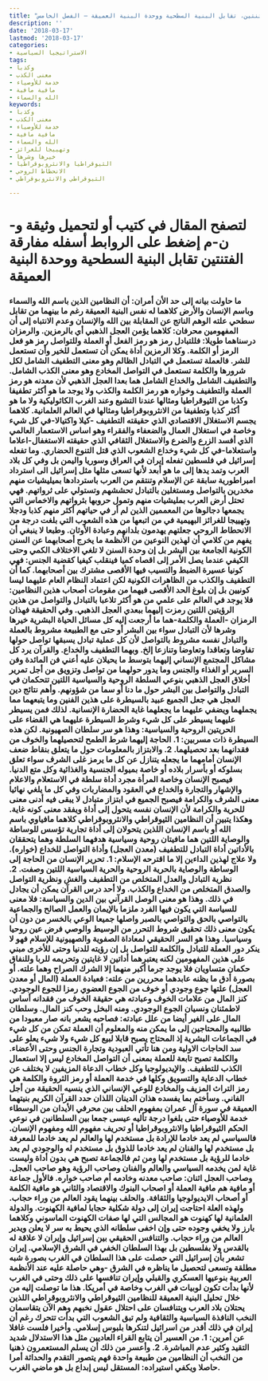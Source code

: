 ```yaml
---
title: "مفارقة الفتنتين، تقابل البنية السطحية ووحدة البنية العميقة – الفصل الخامس"
description: ''
date: '2018-03-17'
lastmod: '2018-03-17'
categories:
- الاستراتيجيا السياسية
tags:
- وكذبا
- معنى الكذب
- خدمة للأوصياء
- مافية مافية
- الله والسماء
keywords:
- وكذبا
- معنى الكذب
- خدمة للأوصياء
- مافية مافية
- الله والسماء
- وتهييجا للغرائز
- خيرها وشرها
- الثيوقراطيا والانثروبوقراطيا
- الانحطاط الروحي
- الثيوقراطي والانثروبوقراطي

---
```

# **لتصفح المقال في كتيب أو لتحميل وثيقة و-ن-م إضغط على الروابط أسفله** **مفارقة الفتنتين تقابل البنية السطحية ووحدة البنية العميقة**

### ما حاولت بيانه إلى حد الأن أمران: أن النظامين الذين باسم الله والسماء وباسم الإنسان والأرض كلاهما له نفس البنية العميقة رغم ما بينهما من تقابل سطحي علته الوهم الناتج عن المقابلة بين الله والإنسان وعدم الانتباه إلى أن المفهومين محرفان: كلاهما يؤمن العجل الذهبي أي بالرمزين. والرمزان درسناهما طويلا: فللتبادل رمز هو رمز الفعل أو العملة وللتواصل رمز هو فعل الرمز أو الكلمة. وكلا الرمزين أداة يمكن أن تستعمل للخير وأن تستعمل للشر. فالعملة تستعمل في التبادل الظالم وهو معنى التطفيف الشامل لكل شرورها والكلمة تستعمل في التواصل المخادع وهو معنى الكذب الشامل. والتطفيف الشامل والخداع الشامل هما بعدا العجل الذهبي لأن معدنه هو رمز العملة والتطفيف وخواره هو رمز الكلمة والكذب ولا يوجد ما هو أكثر تطفيفا وكذبا من الثيوقراطيا ومثالها عندنا التشيع وعند الغرب الكاثوليكية ولا ما هو أكثر كذبا وتطفيفا من الانثروبوقراطيا ومثالها في العالم العلمانية. كلاهما يجسم الاستغلال الاقتصادي الذي حقيقته التطفيف -كيلا واكتيالا-في كل شيء وخاصة في استغلال العمال والضعفاء والفقراء وهو اساس الاستعمار العالمي الذي أفسد الزرع والضرع والاستغلال الثقافي الذي حقيقته الاستغفال-اعلاما واستعلاما-في كل شيء وخداع الشعوب الذي قتل التنوع الحضاري. وما تفعله إسرائيل في فلسطين تفعله إيران في العراق وسوريا واليمن بل وفي كل بلاد العرب وتمد يدها إلى ما هو أبعد لأنها تسعى مثلها مثل إسرائيل الى استرداد امبراطورية سابقة عن الإسلام وتنتقم من العرب باستردادها بميليشيات منهم مخدرين بالتواصل ومستغلين بالتبادل تحششهم وتستولي على ثرواتهم. فهي تحتل أرض العرب بمليشيات منهم وتمول حروبها بثرواتهم والاخماس التي يجمعها دجالوها من المعممين الذين لم أر في حياتهم أكثر منهم كذبا ودجلا وتهييجا للغرائز البهيمية في من اتبعها من هذه الشعوب التي بلغت درجة من الانحطاط الروحي جعلتهم يهدمون بلدانهم وعبادة الأوثان. وطبعا لا ينبغي أن يفهم من كلامي أن لهذين النوعين من الأنظمة ما يخرج أصحابهما عن السنن الكونية الجامعة بين البشر بل إن وحدة السنن لا تلغي الاختلاف الكمي وحتى الكيفي عندما يصل الأمر إلى اقصاه كميا فينقلب كيفيا كقضية الجنس: فهي كونيا عسيرة الضبط والتسيب فيها الأقصى مشترك بين أصحابهما. كما أن التطفيف والكذب من الظاهرات الكونية لكن اعتماد النظام العام عليهما ليسا كونيين بل إن بلوغ الحد الأقصى فيهما من مقومات أصحاب هذين النظامين: فلا يوجد في العالم على علمي من هو أكثر تلاعبا بالتبادل والتواصل من هذين الرؤيتين اللتين رمزت إليهما ببعدي العجل الذهبي. وفي الحقيقة فهذان الرمزان -العملة والكلمة-هما ما أرجعت إليه كل مسائل الحياة البشرية خيرها وشرها لأن التبادل سواء بين البشر أو حتى مع الطبيعة مشروط بالعملة والتبادل نفسه مشروط بالتواصل لأن كل عملية تبادل يسبقها تواصل حولها تفاوضا وتعاقدا وتعاوضا وتنازعا إلخ. وبهما التطفيف والخداع. والقرآن يرد كل مشاكل المجتمع الإنساني إليهما بتوسط ما يحيلان عليه أعني فن المائدة وفن السرير أو الغذاء والجنس وما يدور حولهما من تواصل وتزويق من أجل تمرير أخلاق العجل الذهبي بنوعي السلطة الروحية والسياسية اللتين تتحكمان في التبادل والتواصل بين البشر حول ما دنا أو سما من شؤونهم. وأهم نتائج دين العجل هي جعل الجميع عبيد بالسيطرة على هذين الفنين وما يتبعهما مما يجملهما ويضفي عليهما ما يجعلهما غاية الحضارة الإنسانية. لذلك فمن يسيطر عليهما يسيطر على كل شيء وشرط السيطرة عليهما هي القضاء على الحريتين الروحية والسياسية: وهذا هو سر سلطان الصهيونية. لكن هذه السيطرة ذات مسربين: 1. الحاجة إليهما شرط الطمح لتحصيلهما والخوف من فقدانهما بعد تحصيلهما. 2. والابتزاز بالمعلومات حول ما يتعلق بنقاط ضعف الإنسان أمامهما ما يجعله يتنازل عن كل ما يرمز غلى الشرف سواء تعلق بسلوكه أو بأسرار بلاده أو خاصة بميوله الجنسية والغذائية وكل متع الدنيا. فيصبح الإنسان وخاصة المرأة مجرد أداة سلطة في الاستعلام والاعلام والإشهار والتجارة والخداع في العقود والمضاربات وفي كل ما يلغي نهائيا معنى الشرف والكرامة فيصبح الجميع في ابتزاز متبادل لا يبقى فيه أدنى معنى للحرية والكرامة لأن الإنسان نفسه يتحول إلى أداة ويفقد معنى كونه غاية. وهكذا يتبين أن النظامين الثيوقراطي والانثروبوقراطي كلاهما مافياوي باسم الله أو باسم الإنسان اللذين يتحولان إلى أداة تجارية تؤسس للوساطة والوصاية اللتين هما مافيتان روحية وسياسية هدفهما السلطة وهما يتحققان بالأداتين أداة التبادل للتطفيف (معدن العجل) وأداة التواصل للخداع (خواره). ولا علاج لهذين الداءين إلا ما اقترحه الإسلام: 1. تحرير الإنسان من الحاجة إلى الوساطة والوصاية بالحرية الروحية والحرية السياسية اللتين وصفت. 2. نظرية التبادل والعدل المتخلص من التطفيف والغش ونظرية التواصل والصدق المتخلص من الخداع والكذب. ولا أحد درس القرآن يمكن أن يجادل في ذلك. وهذا هو معنى الوصل القرآني بين الدين والسياسة: فلا معنى للسياسة التي يكون فيها الفرد ملزما بالإيمان والعمل الصالح والجماعية بالتواصي بالحق والتواصي بالصبر واصلها جميعا الوعي بالخسر من دون أن يكون معنى ذلك تحقيق شروط التحرر من الوسيط والوصي فرض عين روحيا وسياسيا. وهذا هو السر الحقيقي لمعاداة الصفوية والصهيونية للإسلام فهو لا ينكر دور العملة للتبادل والكلمة للتواصل بل إن رؤيته للدنيا وحتى للأخرى مبني على هذين المفهومين لكنه يعتبرهما أداتين لا غايتين وتحريمه للربا وللنفاق حكمان متساويان فلا يوجد جرما أكبر منهما إلا الشرك الصراح وهما علته. أو بصورة أدق ما يظنه عابدهما محررين من علته: فعبادة العملة (المال أو معدن العجل) علتها جوع وجودي أو خوف من الجوع العضوي رمزا للجوع الوجودي. كنز المال من علامات الخوف وعبادته هي حقيقة الخوف من فقدانه أساس لاطمئنان ونسيان الجوع الوجودي. ومنه البخل وحب كنز المال. وسلطان المال على الغير أيضا من علل عبادته: فصاحبه يشعر بانه صار معبودا من طالبيه والمحتاجين إلى ما يمكن منه والمعلوم أن العملة تمكن من كل شيء في الجماعات البشرية إذ المحتاج يصبح قابلا لبيع كل شيء ولا شيء يعلو على سد الحاجات الاولية ومن هنا تأتي العبودية وتجارة الجنس وحتى الأعضاء. والكلمة تصبح تابعة للعملة بمعنى أن التواصل المخادع ليس إلا استعمال الكذب للتطفيف. والإيديولوجيا وكل خطاب الدعاة المزيفين لا يختلف عن خطاب الدعاية والتسويق وكلها في خدمة العملة أو رمز الثروة والكلمة هي رمز التراث المزيف والمخادع للوعي الإنساني الذي ينسيه الحقيقة من أجل الفاني. وسأختم بما يفسده هذان الدينان اللذان حدد القرآن الكريم بنيتهما العميقة في سورة آل عمران بمفهوم الحلف بين محرفي الأيدان من الوسطاء خدمة للأوصياء حتى بلغوا درجة تأليه عيسى جمعا بين السلطانين في نوعي الحكم الثيوقراطيا والانثروبوقراطيا أو تحريف مفهوم الله ومفهوم الإنسان. فالسياسي لم يعد خادما للإرادة بل مستخدم لها والعالم لم يعد خادما للمعرفة بل مستخدم لها والفنان لم يعد خادما للذوق بل مستخدم له والوجودي لم يعد خادما للرؤية بل مستخدم لها ومن ثم فالجماعة تصبح هي بدون أداة وليست غاية لمن يخدمه السياسي والعالم والفنان وصاحب الرؤية وهو صاحب العجل. وصاحب العجل اثنان: صاحب معدنه وخادمه أم صاحب خواره. فالأول جماعة أو مافية هم مافية العملة أو اصحاب البنوك والاقتصاد والثاني هو مافية الكلمة أو أصحاب الايديولوجيا والثقافة. والحلف بينهما يقود العالم من وراء حجاب. ولهذه العلة احتاجت إيران إلى دولة شكلية حجابا لمافية الكهنوت. والدولة العلمانية لها كهنوت هو المجالس التي لها صفات الكهنوت الماسوني وكلاهما بارز ولا يخفي وجوده حتى وإن اخفى سلطانه الذي يحيط به سر لا يعلن ويدير العالم من وراء حجاب. والتنافس الحقيقي بين إسرائيل وإيران لا علاقة له بالقدس ولا بفلسطين بل بهذا السلطان الخفي في الشرق الإسلامي. إيران تشعر بأن إسرائيل التي حصلت على هذا السلطان في الغرب بصورة شبه مطلقة وتسعى لتحصيل ما يناظره في الشرق -وهي حاصلة عليه عند الأنظمة العربية بنوعيها العسكري والقبلي وإيران تنافسها على ذلك وحتى في الغرب لأنها بدأت تكون لوبيات في الغرب وخاصة في أمريكا. هذا ما توصلت إليه من خلال تحليل البنية العميقة للنظامين الثيوقراطي والانثروبوقراطي اللذين يحتلان بلاد العرب ويتنافسان على احتلال عقول نخبهم وهم الآن يتقاسمان النخب النافذة السياسية والثقافية ولم تبق الشعوب التي بدأت تتحرك رغم أن إيران في ذلك أقدر من اسرائيل لتنكرها بلبوس إسلامي. وأخيرا فلست غافلا عن أمرين: 1. من العسير أن يتابع القراء العاديين مثل هذا الاستدلال شديد التقيد وكثير عدم المباشرة. 2. وأعسر من ذلك أن يسلم المستعمرون ذهنيا من النخب أن النظامين من طبيعة واحدة فهم يتصور التقدم والحداثة أمرا حاصلا ويكفي استيراده: المستقل ليس إبداع بل هو ماضي الغرب.

###